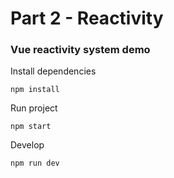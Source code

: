 # Part 2 - Reactivity

### Vue reactivity system demo

Install dependencies

```shell
npm install
```

Run project

```shell
npm start
```

Develop

```shell
npm run dev
```
